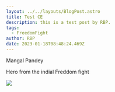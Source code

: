 ```yaml
---
layout: ../../layouts/BlogPost.astro
title: Test CE
description: this is a test post by RBP.
tags:
  - FreedomFight
author: RBP
date: 2023-01-18T08:48:24.469Z
---
```

M﻿angal Pandey 

H﻿ero from the indial Freddom fight

![](/images/uploads/capture.png)